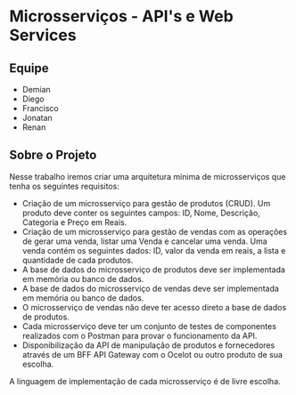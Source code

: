 # Microsserviços - API's e Web Services

## Equipe
    
- Demian
- Diego
- Francisco
- Jonatan
- Renan

## Sobre o Projeto

Nesse trabalho iremos criar uma arquitetura mínima de microsserviços que tenha os seguintes requisitos:

 - Criação de um microsserviço para gestão de produtos (CRUD). Um produto deve conter os seguintes campos: ID, Nome, Descrição, Categoria e Preço em Reais.
 - Criação de um microsserviço para gestão de vendas com as operações de gerar uma venda, listar uma Venda e cancelar uma venda. Uma venda contém os seguintes dados: ID, valor da venda em reais, a lista e quantidade de cada produtos.
 - A base de dados do microsserviço de produtos deve ser implementada em memória ou banco de dados.
 - A base de dados do microsserviço de vendas deve ser implementada em memória ou banco de dados.
 - O microsserviço de vendas não deve ter acesso direto a base de dados de produtos.
 - Cada microsserviço deve ter um conjunto de testes de componentes realizados com o Postman para provar o funcionamento da API.
 - Disponibilização da API de manipulação de produtos e fornecedores através de um BFF API Gateway com o Ocelot ou outro produto de sua escolha.

A linguagem de implementação de cada microsserviço é de livre escolha.